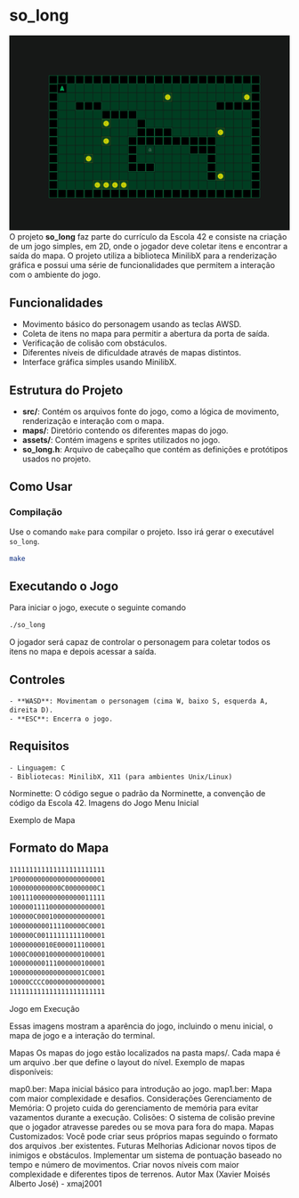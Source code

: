 # so_long

<!-- cria uma imagem -->
![so_long](./assets/so_long.png)
O projeto **so_long** faz parte do currículo da Escola 42 e consiste na criação de um jogo simples, em 2D, onde o jogador deve coletar itens e encontrar a saída do mapa. O projeto utiliza a biblioteca MinilibX para a renderização gráfica e possui uma série de funcionalidades que permitem a interação com o ambiente do jogo.

## Funcionalidades

- Movimento básico do personagem usando as teclas AWSD.
- Coleta de itens no mapa para permitir a abertura da porta de saída.
- Verificação de colisão com obstáculos.
- Diferentes níveis de dificuldade através de mapas distintos.
- Interface gráfica simples usando MinilibX.

## Estrutura do Projeto

- **src/**: Contém os arquivos fonte do jogo, como a lógica de movimento, renderização e interação com o mapa.
- **maps/**: Diretório contendo os diferentes mapas do jogo.
- **assets/**: Contém imagens e sprites utilizados no jogo.
- **so_long.h**: Arquivo de cabeçalho que contém as definições e protótipos usados no projeto.

## Como Usar

### Compilação

Use o comando `make` para compilar o projeto. Isso irá gerar o executável `so_long`.

```bash
make

```

## Executando o Jogo

Para iniciar o jogo, execute o seguinte comando

```bash
./so_long
```

O jogador será capaz de controlar o personagem para coletar todos os itens no mapa e depois acessar a saída.

## Controles

    - **WASD**: Movimentam o personagem (cima W, baixo S, esquerda A, direita D).
    - **ESC**: Encerra o jogo.
    
## Requisitos
    - Linguagem: C
    - Bibliotecas: MinilibX, X11 (para ambientes Unix/Linux)

Norminette: O código segue o padrão da Norminette, a convenção de código da Escola 42.
Imagens do Jogo
Menu Inicial

Exemplo de Mapa

## Formato do Mapa

```bash
111111111111111111111111
1P0000000000000000000001
1000000000000C00000000C1
100111000000000000011111
100000111100000000000001
100000C00010000000000001
1000000000111100000C0001
100000C00111111111100001
10000000010E000011100001
1000C0000100000000100001
100000000111000000100001
1000000000000000001C0001
10000CCCC000000000000001
111111111111111111111111
```

Jogo em Execução

Essas imagens mostram a aparência do jogo, incluindo o menu inicial, o mapa de jogo e a interação do terminal.

Mapas
Os mapas do jogo estão localizados na pasta maps/. Cada mapa é um arquivo .ber que define o layout do nível. Exemplo de mapas disponíveis:

map0.ber: Mapa inicial básico para introdução ao jogo.
map1.ber: Mapa com maior complexidade e desafios.
Considerações
Gerenciamento de Memória: O projeto cuida do gerenciamento de memória para evitar vazamentos durante a execução.
Colisões: O sistema de colisão previne que o jogador atravesse paredes ou se mova para fora do mapa.
Mapas Customizados: Você pode criar seus próprios mapas seguindo o formato dos arquivos .ber existentes.
Futuras Melhorias
Adicionar novos tipos de inimigos e obstáculos.
Implementar um sistema de pontuação baseado no tempo e número de movimentos.
Criar novos níveis com maior complexidade e diferentes tipos de terrenos.
Autor
Max (Xavier Moisés Alberto José) - xmaj2001